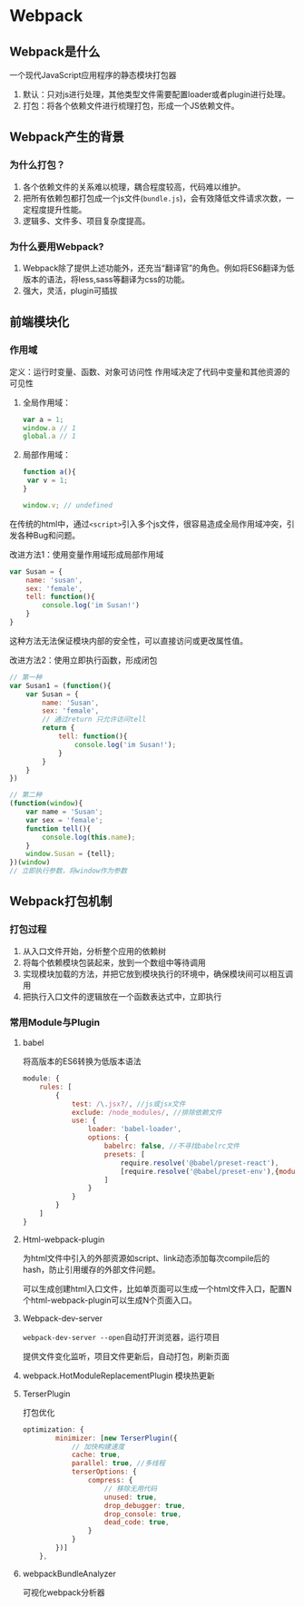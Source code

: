# Webpack

## Webpack是什么

一个现代JavaScript应用程序的静态模块打包器

1. 默认：只对js进行处理，其他类型文件需要配置loader或者plugin进行处理。
2. 打包：将各个依赖文件进行梳理打包，形成一个JS依赖文件。

## Webpack产生的背景

### 为什么打包？

1. 各个依赖文件的关系难以梳理，耦合程度较高，代码难以维护。
2. 把所有依赖包都打包成一个js文件(`bundle.js`)，会有效降低文件请求次数，一定程度提升性能。
3. 逻辑多、文件多、项目复杂度提高。

### 为什么要用Webpack?

1. Webpack除了提供上述功能外，还充当“翻译官”的角色。例如将ES6翻译为低版本的语法，将less,sass等翻译为css的功能。
2. 强大，灵活，plugin可插拔

## 前端模块化

### 作用域

定义：运行时变量、函数、对象可访问性
作用域决定了代码中变量和其他资源的可见性

1. 全局作用域：

   ```javascript
   var a = 1;
   window.a // 1
   global.a // 1
   
   ```

2. 局部作用域：

   ``` javascript
   function a(){
   	var v = 1;
   }
   
   window.v; // undefined
   
   ```

在传统的html中，通过`<script>`引入多个js文件，很容易造成全局作用域冲突，引发各种Bug和问题。

改进方法1：使用变量作用域形成局部作用域

```javascript
var Susan = {
    name: 'susan',
    sex: 'female',
    tell: function(){
        console.log('im Susan!')
    }
}

```

这种方法无法保证模块内部的安全性，可以直接访问或更改属性值。

改进方法2：使用立即执行函数，形成闭包

```javascript
// 第一种
var Susan1 = (function(){
    var Susan = {
        name: 'Susan',
        sex: 'female',
        // 通过return 只允许访问tell
        return {
        	tell: function(){
                console.log('im Susan!');
            }
    	}
    }
})

// 第二种
(function(window){
    var name = 'Susan';
    var sex = 'female';
    function tell(){
        console.log(this.name);
    }
    window.Susan = {tell};
})(window)
// 立即执行参数，将window作为参数

```



## Webpack打包机制

### 打包过程

1. 从入口文件开始，分析整个应用的依赖树
2. 将每个依赖模块包装起来，放到一个数组中等待调用
3. 实现模块加载的方法，并把它放到模块执行的环境中，确保模块间可以相互调用
4. 把执行入口文件的逻辑放在一个函数表达式中，立即执行

### 常用Module与Plugin

1. babel

   将高版本的ES6转换为低版本语法

   ```javascript
   module: {
       rules: [
           {
               test: /\.jsx?/, //js或jsx文件
               exclude: /node_modules/, //排除依赖文件
               use: {
                   loader: 'babel-loader',
                   options: {
                       babelrc: false, //不寻找babelrc文件
                       presets: [
                           require.resolve('@babel/preset-react'),
                           [require.resolve('@babel/preset-env'),{modules: false}]
                       ]
                   }
               }
           }
       ]
   }
   
   ```

2. Html-webpack-plugin

   为html文件中引入的外部资源如script、link动态添加每次compile后的hash，防止引用缓存的外部文件问题。

   可以生成创建html入口文件，比如单页面可以生成一个html文件入口，配置N个html-webpack-plugin可以生成N个页面入口。

3. Webpack-dev-server

   `webpack-dev-server --open`自动打开浏览器，运行项目

   提供文件变化监听，项目文件更新后，自动打包，刷新页面

4. webpack.HotModuleReplacementPlugin 模块热更新

5. TerserPlugin

   打包优化

   ```javascript
   optimization: {
           minimizer: [new TerserPlugin({
               // 加快构建速度
               cache: true,
               parallel: true, //多线程
               terserOptions: {
                   compress: {
                       // 移除无用代码
                       unused: true,
                       drop_debugger: true,
                       drop_console: true,
                       dead_code: true,
                   }
               }
           })]
       },
   
   ```

6. webpackBundleAnalyzer

   可视化webpack分析器